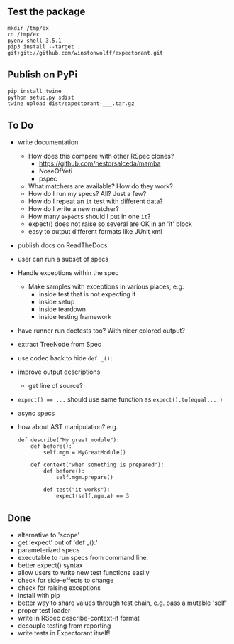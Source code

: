 ## Test the package

    mkdir /tmp/ex
    cd /tmp/ex
    pyenv shell 3.5.1
    pip3 install --target . git+git://github.com/winstonwolff/expectorant.git


## Publish on PyPi

    pip install twine
    python setup.py sdist
    twine upload dist/expectorant-___.tar.gz


## To Do

- write documentation
    - How does this compare with other RSpec clones?
        - https://github.com/nestorsalceda/mamba
        - NoseOfYeti
        - pspec
    - What matchers are available?  How do they work?
    - How do I run my specs? All? Just a few?
    - How do I repeat an `it` test with different data?
    - How do I write a new matcher?
    - How many `expect`s should I put in one `it`?
    - expect() does not raise so several are OK in an 'it' block
    - easy to output different formats like JUnit xml

- publish docs on ReadTheDocs

- user can run a subset of specs

- Handle exceptions within the spec
    - Make samples with exceptions in various places, e.g.
        - inside test that is not expecting it
        - inside setup
        - inside teardown
        - inside testing framework

- have runner run doctests too? With nicer colored output?

- extract TreeNode from Spec

- use codec hack to hide `def _():`

- improve output descriptions
    - get line of source?

- `expect() == ...` should use same function as `expect().to(equal,...)`

- async specs

- how about AST manipulation? e.g.
    ```
    def describe("My great module"):
        def before():
            self.mgm = MyGreatModule()

        def context("when something is prepared"):
            def before():
                self.mgm.prepare()

            def test("it works"):
                expect(self.mgm.a) == 3
    ```





## Done
- alternative to 'scope'
- get 'expect' out of 'def _():'
- parameterized specs
- executable to run specs from command line.
- better expect() syntax
- allow users to write new test functions easily
- check for side-effects to change
- check for raising exceptions
- install with pip
- better way to share values through test chain, e.g. pass a mutable 'self'
- proper test loader
- write in RSpec describe-context-it format
- decouple testing from reporting
- write tests in Expectorant itself!

